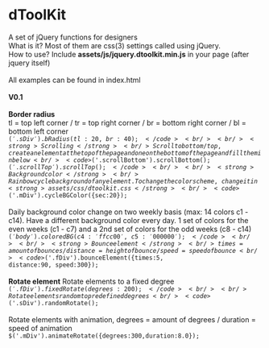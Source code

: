 dToolKit
========
A set of jQuery functions for designers<br/>
What is it? Most of them are css(3) settings called using jQuery.<br/>
How to use? Include <strong>assets/js/jquery.dtoolkit.min.js</strong> in your page (after jquery itself)<br/>
<br/>
All examples can be found in index.html<br/>
<br/>
<strong>V0.1</strong><br/>
<br/>
<strong>Border radius</strong><br/>
tl = top left corner / tr = top right corner / br = bottom right corner / bl = bottom left corner<br/>
<code>$('.sDiv').bRadius({tl:20,br:40});</code><br/>
<br/>
<strong>Scrolling</strong><br/>
Scroll to bottom / top, create an element at the top of the page and one on the bottom of the page and fill them in below<br/>
<code>$('.scrollBottom').scrollBottom();</code><br/>
<code>$('.scrollTop').scrollTop();</code><br/>
<br/>
<strong>Background color</strong><br/>
Rainbow cycle background of any element. To change the color scheme, change it in <strong>assets/css/dtoolkit.css</strong><br/>
<code>$('.mDiv').cycleBGColor({sec:20});</code><br/>
<br/>
Daily background color change on two weekly basis (max: 14 colors c1 - c14). Have a different background color every day. 1 set of colors for the even weeks (c1 - c7) and a 2nd set of colors for the odd weeks (c8 - c14)<br/>
<code>$('body').coloredBG({c4:'ffcc00',c5:'000000'});</code><br/>
<br/>
<strong>Bounce element</strong><br/> 
times = amount of bounces / distance = height of bounce / speed = speed of bounce<br/>
<code>$('.fDiv').bounceElement({times:5, distance:90, speed:300});</code><br/>
<br/>
<strong>Rotate element</strong>
Rotate elements to a fixed degree<br/>
<code>$('.fDiv').fixedRotate({degrees:200});</code><br/>
<br/>
Rotate elements random to predefined degrees<br/>
<code>$('.sDiv').randomRotate();</code><br/>
<br/>
Rotate elements with animation, degrees = amount of degrees / duration = speed of animation<br/>
<code>$('.mDiv').animateRotate({degrees:300,duration:8.0});</code>
